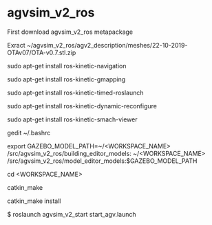 # agvsim_v2_ros

First download agvsim_v2_ros metapackage

Exract ~/agvsim_v2_ros/agv2_description/meshes/22-10-2019-OTAv07/OTA-v0.7.stl.zip

sudo apt-get install ros-kinetic-navigation

sudo apt-get install ros-kinetic-gmapping

sudo apt-get install ros-kinetic-timed-roslaunch

sudo apt-get install ros-kinetic-dynamic-reconfigure

sudo apt-get install ros-kinetic-smach-viewer



gedit ~/.bashrc

export GAZEBO_MODEL_PATH=~/<WORKSPACE_NAME> /src/agvsim_v2_ros/building_editor_models: ~/<WORKSPACE_NAME> /src/agvsim_v2_ros/model_editor_models:$GAZEBO_MODEL_PATH



cd <WORKSPACE_NAME>

catkin_make

catkin_make install

$ roslaunch agvsim_v2_start start_agv.launch
